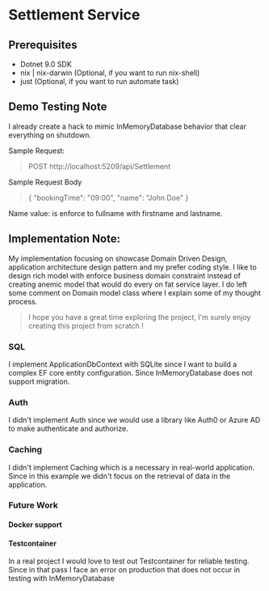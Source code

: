 # Settlement Service

## Prerequisites

- Dotnet 9.0 SDK 
- nix | nix-darwin (Optional, if you want to run nix-shell)
- just (Optional, if you want to run automate task)

## Demo Testing Note

I already create a hack to mimic InMemoryDatabase behavior that clear everything on shutdown.

Sample Request:

> POST http://localhost:5209/api/Settlement

Sample Request Body

> { "bookingTime": "09:00", "name": "John Doe" }

Name value: is enforce to fullname with firstname and lastname.

## Implementation Note: 

My implementation focusing on showcase Domain Driven Design, application architecture
design pattern and my prefer coding style.
I like to design rich model with enforce business domain constraint instead of 
creating anemic model that would do every on fat service layer. 
I do left some comment on Domain model class where I explain some of my
thought process.

> I hope you have a great time exploring the project, I'm surely enjoy creating this project from scratch !

### SQL

I implement ApplicationDbContext with SQLite since I want to build a complex
EF core entity configuration. Since InMemoryDatabase does not support migration.

### Auth

I didn't implement Auth since we would use a library like Auth0 or Azure AD to make authenticate and authorize.

### Caching

I didn't implement Caching which is a necessary in real-world application.
Since in this example we didn't focus on the retrieval of data in the application.

### Future Work

#### Docker support

#### Testcontainer

In a real project I would love to test out Testcontainer for reliable testing.
Since in that pass I face an error on production that does not occur in testing
with InMemoryDatabase 

